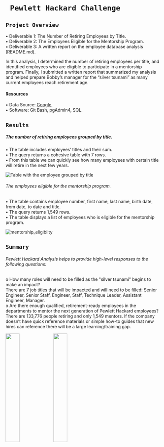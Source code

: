 # ` Pewlett Hackard Challenge`


 ## `Project Overview ` <br/>
 
•	Deliverable 1: The Number of Retiring Employees by Title. <br/>
•	Deliverable 2: The Employees Eligible for the Mentorship Program. <br/>
•	Deliverable 3: A written report on the employee database analysis (README.md). <br/>

In this analysis, I determined the number of retiring employees per title, and identified employees who are eligible to participate in a mentorship program. Finally, I submitted a written report that summarized my analysis and helped prepare Bobby’s manager for the “silver tsunami” as many current employees reach retirement age.


#### Resources <br/>
•	Data Source: [Google]( Google), <br/>
•	Software: Git Bash, pgAdmin4, SQL.


## `Results`


 ##### The number of retiring employees grouped by title. <br/>
•	The table includes employees’ titles and their sum. <br/>
•	The query returns a cohesive table with 7 rows. <br/>
•	From this table we can quickly see how many employees with certain title will retire in the next few years.



![Table with the employee grouped by title](https://user-images.githubusercontent.com/110998103/191963519-bc66eeca-5742-4790-91da-93715e8b559e.png)

###### The employees eligible for the mentorship program. <br/>

• The table contains employee number, first name, last name, birth date, from date, to date and title. <br/>
• The query returns 1,549 rows. <br/>
• The table displays a list of employees who is eligible for the mentorship program. <br/>


![mentorship_eligibilty](https://user-images.githubusercontent.com/110998103/191975868-26581aad-1f16-4381-8905-4d2166fe2fe8.png)


## `Summary`


###### Pewlett Hackard Analysis helps to provide high-level responses to the following questions: <br/>
o	How many roles will need to be filled as the "silver tsunami" begins to make an impact? <br/>
There are 7 job titles that will be impacted and will need to be filled: Senior Engineer, Senior Staff, Engineer, Staff, Technique Leader, Assistant Engineer, Manager. <br/>
o	Are there enough qualified, retirement-ready employees in the departments to mentor the next generation of Pewlett Hackard employees? <br/>
There are 133,776 people retiring and only 1,549 mentors. If the company doesn’t have quick reference materials or simple how-to guides that new hires can reference there will be a large learning/training gap.


<img src="https://user-images.githubusercontent.com/110998103/192033550-e074c5e8-41cb-4109-ab04-ba3137e9f5a2.png" width=30% height=30%>       <img src="https://user-images.githubusercontent.com/110998103/192033838-67cec59d-fe4a-45fe-85ed-e418f92b0bec.png" width=30% height=30%>



 

